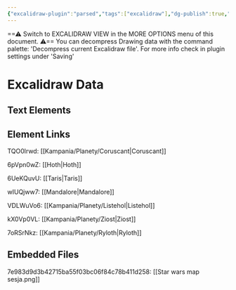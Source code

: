 ```yaml
---
{"excalidraw-plugin":"parsed","tags":["excalidraw"],"dg-publish":true,"permalink":"/kampania/mapa/","dgPassFrontmatter":true}
---
```


==⚠  Switch to EXCALIDRAW VIEW in the MORE OPTIONS menu of this document. ⚠== You can decompress Drawing data with the command palette: 'Decompress current Excalidraw file'. For more info check in plugin settings under 'Saving'


# Excalidraw Data

## Text Elements
## Element Links
TQO0lrwd: [[Kampania/Planety/Coruscant\|Coruscant]]

6pVpn0wZ: [[Hoth\|Hoth]]

6UeKQuvU: [[Taris\|Taris]]

wIUQjww7: [[Mandalore\|Mandalore]]

VDLWuVo6: [[Kampania/Planety/Listehol\|Listehol]]

kX0Vp0VL: [[Kampania/Planety/Ziost\|Ziost]]

7oRSrNkz: [[Kampania/Planety/Ryloth\|Ryloth]]

## Embedded Files
7e983d9d3b42715ba55f03bc06f84c78b411d258: [[Star wars map sesja.png]]

